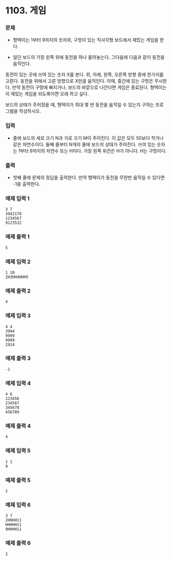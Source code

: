 # 1103. 게임

### 문제
- 형택이는 1부터 9까지의 숫자와, 구멍이 있는 직사각형 보드에서 재밌는 게임을 한다.

- 일단 보드의 가장 왼쪽 위에 동전을 하나 올려놓는다. 그다음에 다음과 같이 동전을 움직인다.

동전이 있는 곳에 쓰여 있는 숫자 X를 본다.
위, 아래, 왼쪽, 오른쪽 방향 중에 한가지를 고른다.
동전을 위에서 고른 방향으로 X만큼 움직인다. 이때, 중간에 있는 구멍은 무시한다.
만약 동전이 구멍에 빠지거나, 보드의 바깥으로 나간다면 게임은 종료된다. 형택이는 이 재밌는 게임을 되도록이면 오래 하고 싶다.

보드의 상태가 주어졌을 때, 형택이가 최대 몇 번 동전을 움직일 수 있는지 구하는 프로그램을 작성하시오.

### 입력
- 줄에 보드의 세로 크기 N과 가로 크기 M이 주어진다. 이 값은 모두 50보다 작거나 같은 자연수이다. 둘째 줄부터 N개의 줄에 보드의 상태가 주어진다. 쓰여 있는 숫자는 1부터 9까지의 자연수 또는 H이다. 가장 왼쪽 위칸은 H가 아니다. H는 구멍이다.

### 출력
- 첫째 줄에 문제의 정답을 출력한다. 만약 형택이가 동전을 무한번 움직일 수 있다면 -1을 출력한다.

### 예제 입력 1 
```
3 7
3942178
1234567
9123532
```
### 예제 출력 1 
```
5
```
### 예제 입력 2 
```
1 10
2H3HH4HHH5
```
### 예제 출력 2
```
4
```
### 예제 입력 3 
```
4 4
3994
9999
9999
2924
```
### 예제 출력 3 
```
-1
```
### 예제 입력 4 
```
4 6
123456
234567
345678
456789
```
### 예제 출력 4 
```
4
```
### 예제 입력 5 
```
1 1
9
```
### 예제 출력 5 
```
1
```
### 예제 입력 6 
```
3 7
2H9HH11
HHHHH11
9HHHH11
```
### 예제 출력 6 
```
2
```
